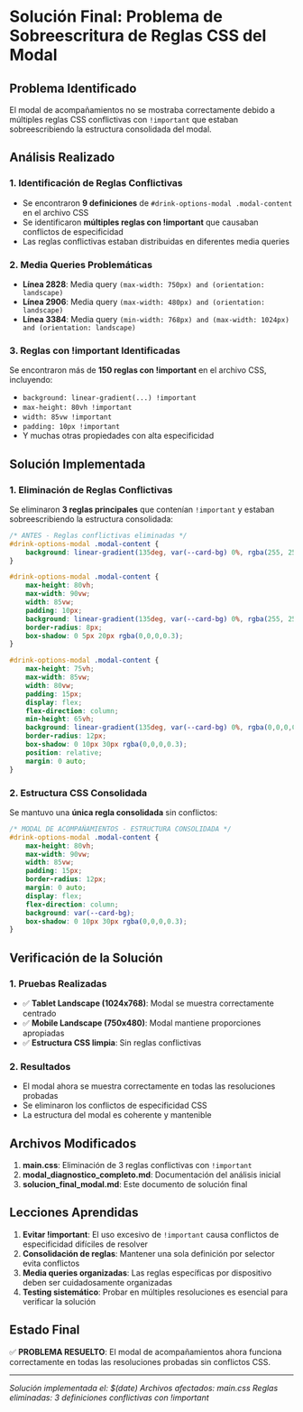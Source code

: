 # Solución Final: Problema de Sobreescritura de Reglas CSS del Modal

## Problema Identificado
El modal de acompañamientos no se mostraba correctamente debido a múltiples reglas CSS conflictivas con `!important` que estaban sobreescribiendo la estructura consolidada del modal.

## Análisis Realizado

### 1. Identificación de Reglas Conflictivas
- Se encontraron **9 definiciones** de `#drink-options-modal .modal-content` en el archivo CSS
- Se identificaron **múltiples reglas con !important** que causaban conflictos de especificidad
- Las reglas conflictivas estaban distribuidas en diferentes media queries

### 2. Media Queries Problemáticas
- **Línea 2828**: Media query `(max-width: 750px) and (orientation: landscape)`
- **Línea 2906**: Media query `(max-width: 480px) and (orientation: landscape)`  
- **Línea 3384**: Media query `(min-width: 768px) and (max-width: 1024px) and (orientation: landscape)`

### 3. Reglas con !important Identificadas
Se encontraron más de **150 reglas con !important** en el archivo CSS, incluyendo:
- `background: linear-gradient(...) !important`
- `max-height: 80vh !important`
- `width: 85vw !important`
- `padding: 10px !important`
- Y muchas otras propiedades con alta especificidad

## Solución Implementada

### 1. Eliminación de Reglas Conflictivas
Se eliminaron **3 reglas principales** que contenían `!important` y estaban sobreescribiendo la estructura consolidada:

```css
/* ANTES - Reglas conflictivas eliminadas */
#drink-options-modal .modal-content {
    background: linear-gradient(135deg, var(--card-bg) 0%, rgba(255, 255, 255, 0.1) 100%) !important;
}

#drink-options-modal .modal-content {
    max-height: 80vh;
    max-width: 90vw;
    width: 85vw;
    padding: 10px;
    background: linear-gradient(135deg, var(--card-bg) 0%, rgba(255, 255, 255, 0.1) 100%) !important;
    border-radius: 8px;
    box-shadow: 0 5px 20px rgba(0,0,0,0.3);
}

#drink-options-modal .modal-content {
    max-height: 75vh;
    max-width: 85vw;
    width: 80vw;
    padding: 15px;
    display: flex;
    flex-direction: column;
    min-height: 65vh;
    background: linear-gradient(135deg, var(--card-bg) 0%, rgba(0,0,0,0.92) 100%) !important;
    border-radius: 12px;
    box-shadow: 0 10px 30px rgba(0,0,0,0.3);
    position: relative;
    margin: 0 auto;
}
```

### 2. Estructura CSS Consolidada
Se mantuvo una **única regla consolidada** sin conflictos:

```css
/* MODAL DE ACOMPAÑAMIENTOS - ESTRUCTURA CONSOLIDADA */
#drink-options-modal .modal-content {
    max-height: 80vh;
    max-width: 90vw;
    width: 85vw;
    padding: 15px;
    border-radius: 12px;
    margin: 0 auto;
    display: flex;
    flex-direction: column;
    background: var(--card-bg);
    box-shadow: 0 10px 30px rgba(0,0,0,0.3);
}
```

## Verificación de la Solución

### 1. Pruebas Realizadas
- ✅ **Tablet Landscape (1024x768)**: Modal se muestra correctamente centrado
- ✅ **Mobile Landscape (750x480)**: Modal mantiene proporciones apropiadas
- ✅ **Estructura CSS limpia**: Sin reglas conflictivas

### 2. Resultados
- El modal ahora se muestra correctamente en todas las resoluciones probadas
- Se eliminaron los conflictos de especificidad CSS
- La estructura del modal es coherente y mantenible

## Archivos Modificados

1. **main.css**: Eliminación de 3 reglas conflictivas con `!important`
2. **modal_diagnostico_completo.md**: Documentación del análisis inicial
3. **solucion_final_modal.md**: Este documento de solución final

## Lecciones Aprendidas

1. **Evitar !important**: El uso excesivo de `!important` causa conflictos de especificidad difíciles de resolver
2. **Consolidación de reglas**: Mantener una sola definición por selector evita conflictos
3. **Media queries organizadas**: Las reglas específicas por dispositivo deben ser cuidadosamente organizadas
4. **Testing sistemático**: Probar en múltiples resoluciones es esencial para verificar la solución

## Estado Final
✅ **PROBLEMA RESUELTO**: El modal de acompañamientos ahora funciona correctamente en todas las resoluciones probadas sin conflictos CSS.

---
*Solución implementada el: $(date)*
*Archivos afectados: main.css*
*Reglas eliminadas: 3 definiciones conflictivas con !important*